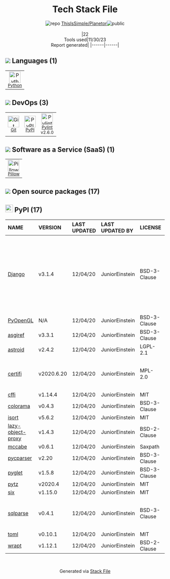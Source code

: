 <!--
&lt;--- Readme.md Snippet without images Start ---&gt;
## Tech Stack
ThisIsSimple/Planetor is built on the following main stack:

- [Python](https://www.python.org) – Languages
- [Pillow](https://python-pillow.github.io/) – Image Processing and Management
- [Pylint](https://www.pylint.org/) – Code Review

Full tech stack [here](/techstack.md)

&lt;--- Readme.md Snippet without images End ---&gt;

&lt;--- Readme.md Snippet with images Start ---&gt;
## Tech Stack
ThisIsSimple/Planetor is built on the following main stack:

- <img width='25' height='25' src='https://img.stackshare.io/service/993/pUBY5pVj.png' alt='Python'/> [Python](https://www.python.org) – Languages
- <img width='25' height='25' src='https://img.stackshare.io/service/2375/default_1f67b0ca7416a9f52beb655f90b5602d5ef74b75.jpg' alt='Pillow'/> [Pillow](https://python-pillow.github.io/) – Image Processing and Management
- <img width='25' height='25' src='https://img.stackshare.io/service/4837/py.jpg' alt='Pylint'/> [Pylint](https://www.pylint.org/) – Code Review

Full tech stack [here](/techstack.md)

&lt;--- Readme.md Snippet with images End ---&gt;
-->
<div align="center">

# Tech Stack File
![](https://img.stackshare.io/repo.svg "repo") [ThisIsSimple/Planetor](https://github.com/ThisIsSimple/Planetor)![](https://img.stackshare.io/public_badge.svg "public")
<br/><br/>
|22<br/>Tools used|11/30/23 <br/>Report generated|
|------|------|
</div>

## <img src='https://img.stackshare.io/languages.svg'/> Languages (1)
<table><tr>
  <td align='center'>
  <img width='36' height='36' src='https://img.stackshare.io/service/993/pUBY5pVj.png' alt='Python'>
  <br>
  <sub><a href="https://www.python.org">Python</a></sub>
  <br>
  <sub></sub>
</td>

</tr>
</table>

## <img src='https://img.stackshare.io/devops.svg'/> DevOps (3)
<table><tr>
  <td align='center'>
  <img width='36' height='36' src='https://img.stackshare.io/service/1046/git.png' alt='Git'>
  <br>
  <sub><a href="http://git-scm.com/">Git</a></sub>
  <br>
  <sub></sub>
</td>

<td align='center'>
  <img width='36' height='36' src='https://img.stackshare.io/service/12572/-RIWgodF_400x400.jpg' alt='PyPI'>
  <br>
  <sub><a href="https://pypi.org/">PyPI</a></sub>
  <br>
  <sub></sub>
</td>

<td align='center'>
  <img width='36' height='36' src='https://img.stackshare.io/service/4837/py.jpg' alt='Pylint'>
  <br>
  <sub><a href="https://www.pylint.org/">Pylint</a></sub>
  <br>
  <sub>v2.6.0</sub>
</td>

</tr>
</table>

## <img src='https://img.stackshare.io/saas.svg'/> Software as a Service (SaaS) (1)
<table><tr>
  <td align='center'>
  <img width='36' height='36' src='https://img.stackshare.io/service/2375/default_1f67b0ca7416a9f52beb655f90b5602d5ef74b75.jpg' alt='Pillow'>
  <br>
  <sub><a href="https://python-pillow.github.io/">Pillow</a></sub>
  <br>
  <sub></sub>
</td>

</tr>
</table>


## <img src='https://img.stackshare.io/group.svg' /> Open source packages (17)</h2>

## <img width='24' height='24' src='https://img.stackshare.io/service/12572/-RIWgodF_400x400.jpg'/> PyPI (17)

|NAME|VERSION|LAST UPDATED|LAST UPDATED BY|LICENSE|VULNERABILITIES|
|:------|:------|:------|:------|:------|:------|
|[Django](https://pypi.org/project/Django)|v3.1.4|12/04/20|JuniorEinstein |BSD-3-Clause|[CVE-2021-35042](https://github.com/advisories/GHSA-xpfp-f569-q3p2) (Critical)<br/>[CVE-2021-31542](https://github.com/advisories/GHSA-rxjp-mfm9-w4wr) (High)<br/>[CVE-2021-44420](https://github.com/advisories/GHSA-v6rh-hp5x-86rv) (High)<br/>[CVE-2021-28658](https://github.com/advisories/GHSA-xgxc-v2qg-chmh) (Moderate)<br/>[CVE-2021-32052](https://github.com/advisories/GHSA-qm57-vhq3-3fwf) (Moderate)|
|[PyOpenGL](https://pypi.org/project/PyOpenGL)|N/A|12/04/20|JuniorEinstein |BSD-3-Clause|N/A|
|[asgiref](https://pypi.org/project/asgiref)|v3.3.1|12/04/20|JuniorEinstein |BSD-3-Clause|N/A|
|[astroid](https://pypi.org/project/astroid)|v2.4.2|12/04/20|JuniorEinstein |LGPL-2.1|N/A|
|[certifi](https://pypi.org/project/certifi)|v2020.6.20|12/04/20|JuniorEinstein |MPL-2.0|[CVE-2023-37920](https://github.com/advisories/GHSA-xqr8-7jwr-rhp7) (High)<br/>[CVE-2022-23491](https://github.com/advisories/GHSA-43fp-rhv2-5gv8) (Moderate)|
|[cffi](https://pypi.org/project/cffi)|v1.14.4|12/04/20|JuniorEinstein |MIT|N/A|
|[colorama](https://pypi.org/project/colorama)|v0.4.3|12/04/20|JuniorEinstein |BSD-3-Clause|N/A|
|[isort](https://pypi.org/project/isort)|v5.6.2|12/04/20|JuniorEinstein |MIT|N/A|
|[lazy-object-proxy](https://pypi.org/project/lazy-object-proxy)|v1.4.3|12/04/20|JuniorEinstein |BSD-2-Clause|N/A|
|[mccabe](https://pypi.org/project/mccabe)|v0.6.1|12/04/20|JuniorEinstein |Saxpath|N/A|
|[pycparser](https://pypi.org/project/pycparser)|v2.20|12/04/20|JuniorEinstein |BSD-3-Clause|N/A|
|[pyglet](https://pypi.org/project/pyglet)|v1.5.8|12/04/20|JuniorEinstein |BSD-3-Clause|N/A|
|[pytz](https://pypi.org/project/pytz)|v2020.4|12/04/20|JuniorEinstein |MIT|N/A|
|[six](https://pypi.org/project/six)|v1.15.0|12/04/20|JuniorEinstein |MIT|N/A|
|[sqlparse](https://pypi.org/project/sqlparse)|v0.4.1|12/04/20|JuniorEinstein |BSD-3-Clause|[CVE-2021-32839](https://github.com/advisories/GHSA-p5w8-wqhj-9hhf) (High)<br/>[CVE-2023-30608](https://github.com/advisories/GHSA-rrm6-wvj7-cwh2) (Moderate)|
|[toml](https://pypi.org/project/toml)|v0.10.1|12/04/20|JuniorEinstein |MIT|N/A|
|[wrapt](https://pypi.org/project/wrapt)|v1.12.1|12/04/20|JuniorEinstein |BSD-2-Clause|N/A|

<br/>
<div align='center'>

Generated via [Stack File](https://github.com/marketplace/stack-file)
